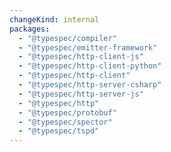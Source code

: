 ```yaml
---
changeKind: internal
packages:
  - "@typespec/compiler"
  - "@typespec/emitter-framework"
  - "@typespec/http-client-js"
  - "@typespec/http-client-python"
  - "@typespec/http-client"
  - "@typespec/http-server-csharp"
  - "@typespec/http-server-js"
  - "@typespec/http"
  - "@typespec/protobuf"
  - "@typespec/spector"
  - "@typespec/tspd"
---
```


